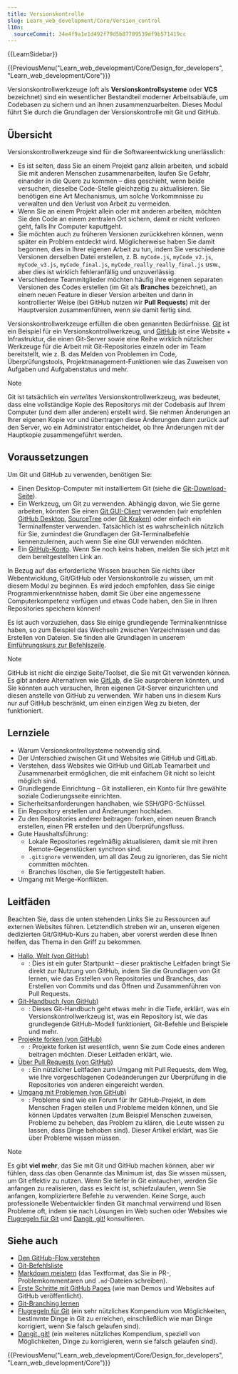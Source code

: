 ```yaml
---
title: Versionskontrolle
slug: Learn_web_development/Core/Version_control
l10n:
  sourceCommit: 34e4f9a1e1d492f79d5b87709539df9b571419cc
---
```


{{LearnSidebar}}

{{PreviousMenu("Learn_web_development/Core/Design_for_developers", "Learn_web_development/Core")}}

Versionskontrollwerkzeuge (oft als **Versionskontrollsysteme** oder **VCS** bezeichnet) sind ein wesentlicher Bestandteil moderner Arbeitsabläufe, um Codebasen zu sichern und an ihnen zusammenzuarbeiten. Dieses Modul führt Sie durch die Grundlagen der Versionskontrolle mit Git und GitHub.

## Übersicht

Versionskontrollwerkzeuge sind für die Softwareentwicklung unerlässlich:

- Es ist selten, dass Sie an einem Projekt ganz allein arbeiten, und sobald Sie mit anderen Menschen zusammenarbeiten, laufen Sie Gefahr, einander in die Quere zu kommen – dies geschieht, wenn beide versuchen, dieselbe Code-Stelle gleichzeitig zu aktualisieren. Sie benötigen eine Art Mechanismus, um solche Vorkommnisse zu verwalten und den Verlust von Arbeit zu vermeiden.
- Wenn Sie an einem Projekt allein oder mit anderen arbeiten, möchten Sie den Code an einem zentralen Ort sichern, damit er nicht verloren geht, falls Ihr Computer kaputtgeht.
- Sie möchten auch zu früheren Versionen zurückkehren können, wenn später ein Problem entdeckt wird. Möglicherweise haben Sie damit begonnen, dies in Ihrer eigenen Arbeit zu tun, indem Sie verschiedene Versionen derselben Datei erstellen, z. B. `myCode.js`, `myCode_v2.js`, `myCode_v3.js`, `myCode_final.js`, `myCode_really_really_final.js` usw., aber dies ist wirklich fehleranfällig und unzuverlässig.
- Verschiedene Teammitglieder möchten häufig ihre eigenen separaten Versionen des Codes erstellen (im Git als **Branches** bezeichnet), an einem neuen Feature in dieser Version arbeiten und dann in kontrollierter Weise (bei GitHub nutzen wir **Pull Requests**) mit der Hauptversion zusammenführen, wenn sie damit fertig sind.

Versionskontrollwerkzeuge erfüllen die oben genannten Bedürfnisse. [Git](https://git-scm.com/) ist ein Beispiel für ein Versionskontrollwerkzeug, und [GitHub](https://github.com/) ist eine Website + Infrastruktur, die einen Git-Server sowie eine Reihe wirklich nützlicher Werkzeuge für die Arbeit mit Git-Repositories einzeln oder im Team bereitstellt, wie z. B. das Melden von Problemen im Code, Überprüfungstools, Projektmanagement-Funktionen wie das Zuweisen von Aufgaben und Aufgabenstatus und mehr.

> [!NOTE]
> Git ist tatsächlich ein _verteiltes_ Versionskontrollwerkzeug, was bedeutet, dass eine vollständige Kopie des Repositorys mit der Codebasis auf Ihrem Computer (und dem aller anderen) erstellt wird. Sie nehmen Änderungen an Ihrer eigenen Kopie vor und übertragen diese Änderungen dann zurück auf den Server, wo ein Administrator entscheidet, ob Ihre Änderungen mit der Hauptkopie zusammengeführt werden.

## Voraussetzungen

Um Git und GitHub zu verwenden, benötigen Sie:

- Einen Desktop-Computer mit installiertem Git (siehe die [Git-Download-Seite](https://git-scm.com/downloads)).
- Ein Werkzeug, um Git zu verwenden. Abhängig davon, wie Sie gerne arbeiten, könnten Sie einen [Git GUI-Client](https://git-scm.com/downloads/guis/) verwenden (wir empfehlen [GitHub Desktop](https://desktop.github.com/download/), [SourceTree](https://www.sourcetreeapp.com/) oder [Git Kraken](https://www.gitkraken.com/)) oder einfach ein Terminalfenster verwenden. Tatsächlich ist es wahrscheinlich nützlich für Sie, zumindest die Grundlagen der Git-Terminalbefehle kennenzulernen, auch wenn Sie eine GUI verwenden möchten.
- Ein [GitHub-Konto](https://github.com/signup). Wenn Sie noch keins haben, melden Sie sich jetzt mit dem bereitgestellten Link an.

In Bezug auf das erforderliche Wissen brauchen Sie nichts über Webentwicklung, Git/GitHub oder Versionskontrolle zu wissen, um mit diesem Modul zu beginnen. Es wird jedoch empfohlen, dass Sie einige Programmierkenntnisse haben, damit Sie über eine angemessene Computerkompetenz verfügen und etwas Code haben, den Sie in Ihren Repositories speichern können!

Es ist auch vorzuziehen, dass Sie einige grundlegende Terminalkenntnisse haben, so zum Beispiel das Wechseln zwischen Verzeichnissen und das Erstellen von Dateien. Sie finden alle Grundlagen in unserem [Einführungskurs zur Befehlszeile](/de/docs/Learn_web_development/Getting_started/Environment_setup/Command_line).

> [!NOTE]
> GitHub ist nicht die einzige Seite/Toolset, die Sie mit Git verwenden können. Es gibt andere Alternativen wie [GitLab](https://about.gitlab.com/), die Sie ausprobieren könnten, und Sie könnten auch versuchen, Ihren eigenen Git-Server einzurichten und diesen anstelle von GitHub zu verwenden. Wir haben uns in diesem Kurs nur auf GitHub beschränkt, um einen einzigen Weg zu bieten, der funktioniert.

## Lernziele

- Warum Versionskontrollsysteme notwendig sind.
- Der Unterschied zwischen Git und Websites wie GitHub und GitLab.
- Verstehen, dass Websites wie GitHub und GitLab Teamarbeit und Zusammenarbeit ermöglichen, die mit einfachem Git nicht so leicht möglich sind.
- Grundlegende Einrichtung – Git installieren, ein Konto für Ihre gewählte soziale Codierungsseite einrichten.
- Sicherheitsanforderungen handhaben, wie SSH/GPG-Schlüssel.
- Ein Repository erstellen und Änderungen hochladen.
- Zu den Repositories anderer beitragen: forken, einen neuen Branch erstellen, einen PR erstellen und den Überprüfungsfluss.
- Gute Haushaltsführung:
  - Lokale Repositories regelmäßig aktualisieren, damit sie mit ihren Remote-Gegenstücken synchron sind.
  - `.gitignore` verwenden, um all das Zeug zu ignorieren, das Sie nicht committen möchten.
  - Branches löschen, die Sie fertiggestellt haben.
- Umgang mit Merge-Konflikten.

## Leitfäden

Beachten Sie, dass die unten stehenden Links Sie zu Ressourcen auf externen Websites führen. Letztendlich streben wir an, unseren eigenen dedizierten Git/GitHub-Kurs zu haben, aber vorerst werden diese Ihnen helfen, das Thema in den Griff zu bekommen.

- [Hallo, Welt (von GitHub)](https://docs.github.com/en/get-started/start-your-journey/hello-world)
  - : Dies ist ein guter Startpunkt – dieser praktische Leitfaden bringt Sie direkt zur Nutzung von GitHub, indem Sie die Grundlagen von Git lernen, wie das Erstellen von Repositories und Branches, das Erstellen von Commits und das Öffnen und Zusammenführen von Pull Requests.
- [Git-Handbuch (von GitHub)](https://docs.github.com/en/get-started/using-git/about-git)
  - : Dieses Git-Handbuch geht etwas mehr in die Tiefe, erklärt, was ein Versionskontrollwerkzeug ist, was ein Repository ist, wie das grundlegende GitHub-Modell funktioniert, Git-Befehle und Beispiele und mehr.
- [Projekte forken (von GitHub)](https://docs.github.com/en/get-started/exploring-projects-on-github/contributing-to-a-project)
  - : Projekte forken ist wesentlich, wenn Sie zum Code eines anderen beitragen möchten. Dieser Leitfaden erklärt, wie.
- [Über Pull Requests (von GitHub)](https://docs.github.com/en/pull-requests/collaborating-with-pull-requests/proposing-changes-to-your-work-with-pull-requests/about-pull-requests)
  - : Ein nützlicher Leitfaden zum Umgang mit Pull Requests, dem Weg, wie Ihre vorgeschlagenen Codeänderungen zur Überprüfung in die Repositories von anderen eingereicht werden.
- [Umgang mit Problemen (von GitHub)](https://docs.github.com/en/issues/tracking-your-work-with-issues/about-issues)
  - : Probleme sind wie ein Forum für Ihr GitHub-Projekt, in dem Menschen Fragen stellen und Probleme melden können, und Sie können Updates verwalten (zum Beispiel Menschen zuweisen, Probleme zu beheben, das Problem zu klären, die Leute wissen zu lassen, dass Dinge behoben sind). Dieser Artikel erklärt, was Sie über Probleme wissen müssen.

> [!NOTE]
> Es gibt **viel mehr**, das Sie mit Git und GitHub machen können, aber wir fühlen, dass das oben Genannte das Minimum ist, das Sie wissen müssen, um Git effektiv zu nutzen. Wenn Sie tiefer in Git eintauchen, werden Sie anfangen zu realisieren, dass es leicht ist, schiefzulaufen, wenn Sie anfangen, kompliziertere Befehle zu verwenden. Keine Sorge, auch professionelle Webentwickler finden Git manchmal verwirrend und lösen Probleme oft, indem sie nach Lösungen im Web suchen oder Websites wie [Flugregeln für Git](https://github.com/k88hudson/git-flight-rules) und [Dangit, git!](https://dangitgit.com/) konsultieren.

## Siehe auch

- [Den GitHub-Flow verstehen](https://docs.github.com/en/get-started/using-github/github-flow)
- [Git-Befehlsliste](https://git-scm.com/docs)
- [Markdown meistern](https://docs.github.com/en/get-started/writing-on-github/getting-started-with-writing-and-formatting-on-github/basic-writing-and-formatting-syntax) (das Textformat, das Sie in PR-, Problemkommentaren und `.md`-Dateien schreiben).
- [Erste Schritte mit GitHub Pages](https://docs.github.com/en/pages/quickstart) (wie man Demos und Websites auf GitHub veröffentlicht).
- [Git-Branching lernen](https://learngitbranching.js.org/)
- [Flugregeln für Git](https://github.com/k88hudson/git-flight-rules) (ein sehr nützliches Kompendium von Möglichkeiten, bestimmte Dinge in Git zu erreichen, einschließlich wie man Dinge korrigiert, wenn Sie falsch gelaufen sind).
- [Dangit, git!](https://dangitgit.com/) (ein weiteres nützliches Kompendium, speziell von Möglichkeiten, Dinge zu korrigieren, wenn sie falsch gelaufen sind).

{{PreviousMenu("Learn_web_development/Core/Design_for_developers", "Learn_web_development/Core")}}
